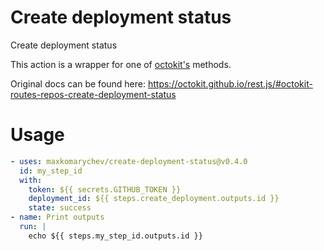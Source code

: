 # Create deployment status

Create deployment status

This action is a wrapper for one of [octokit's](https://octokit.github.io/rest.js) methods.

Original docs can be found here: https://octokit.github.io/rest.js/#octokit-routes-repos-create-deployment-status

# Usage

```yaml
- uses: maxkomarychev/create-deployment-status@v0.4.0
  id: my_step_id
  with:
    token: ${{ secrets.GITHUB_TOKEN }}
    deployment_id: ${{ steps.create_deployment.outputs.id }}
    state: success
- name: Print outputs
  run: |
    echo ${{ steps.my_step_id.outputs.id }}
```
